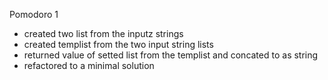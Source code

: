 Pomodoro 1 
 
- created two list from the inputz strings
- created templist from the two input string lists
- returned value of setted list from the templist and concated to as string
- refactored to a minimal solution
